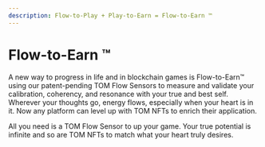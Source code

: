 ```yaml
---
description: Flow-to-Play + Play-to-Earn = Flow-to-Earn ™
---
```


# Flow-to-Earn ™



A new way to progress in life and in blockchain games is Flow-to-Earn™ using our patent-pending TOM Flow Sensors to measure and validate your calibration, coherency, and resonance with your true and best self. Wherever your thoughts go, energy flows, especially when your heart is in it. Now any platform can level up with TOM NFTs to enrich their application.

&#x20;All you need is a TOM Flow Sensor to up your game. Your true potential is infinite and so are TOM NFTs to match what your heart truly desires.
